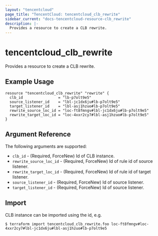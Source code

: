 ```yaml
---
layout: "tencentcloud"
page_title: "TencentCloud: tencentcloud_clb_rewrite"
sidebar_current: "docs-tencentcloud-resource-clb_rewrite"
description: |-
  Provides a resource to create a CLB rewrite.
---
```


# tencentcloud_clb_rewrite

Provides a resource to create a CLB rewrite.

## Example Usage

```hcl
resource "tencentcloud_clb_rewrite" "rewrite" {
  clb_id                = "lb-p7olt9e5"
  source_listener_id    = "lbl-jc1dx6ju#lb-p7olt9e5"
  target_listener_id    = "lbl-asj1hzuo#lb-p7olt9e5"
  rewrite_source_loc_id = "loc-ft8fmngv#lbl-jc1dx6ju#lb-p7olt9e5"
  rewrite_target_loc_id = "loc-4xxr2cy7#lbl-asj1hzuo#lb-p7olt9e5"
}
```

## Argument Reference

The following arguments are supported:

* `clb_id` - (Required, ForceNew) Id of CLB instance.
* `rewrite_source_loc_id` - (Required, ForceNew) Id of rule id of source listener.
* `rewrite_target_loc_id` - (Required, ForceNew) Id of rule id of target listener.
* `source_listener_id` - (Required, ForceNew) Id of source listener.
* `target_listener_id` - (Required, ForceNew) Id of source listener.


## Import

CLB instance can be imported using the id, e.g.

```
$ terraform import tencentcloud_clb_rewrite.foo loc-ft8fmngv#loc-4xxr2cy7#lbl-jc1dx6ju#lbl-asj1hzuo#lb-p7olt9e5
```

